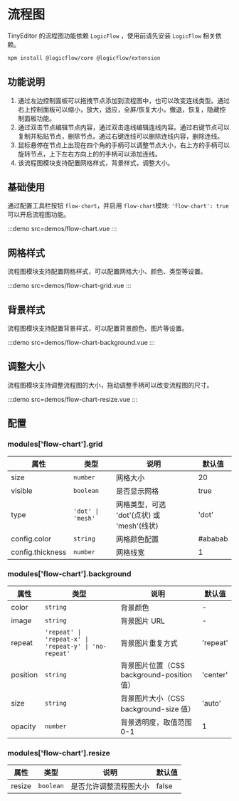 # 流程图

TinyEditor 的流程图功能依赖 `LogicFlow` ，使用前请先安装 `LogicFlow` 相关依赖。

```bash
npm install @logicflow/core @logicflow/extension
```

## 功能说明

1. 通过左边控制面板可以拖拽节点添加到流程图中，也可以改变连线类型。通过右上控制面板可以缩小，放大，适应，全屏/恢复大小，撤退，恢复，隐藏控制面板功能。
2. 通过双击节点编辑节点内容，通过双击连线编辑连线内容。通过右键节点可以复制并粘贴节点，删除节点。通过右键连线可以删除连线内容，删除连线。
3. 鼠标悬停在节点上出现在四个角的手柄可以调整节点大小，右上方的手柄可以旋转节点，上下左右方向上的的手柄可以添加连线。
4. 该流程图模块支持配置网格样式，背景样式，调整大小。

## 基础使用

通过配置工具栏按钮 `flow-chart`，并启用 `flow-chart`模块: `'flow-chart': true` 可以开启流程图功能。

:::demo src=demos/flow-chart.vue
:::

## 网格样式

流程图模块支持配置网格样式，可以配置网格大小、颜色、类型等设置。

:::demo src=demos/flow-chart-grid.vue
:::

## 背景样式

流程图模块支持配置背景样式，可以配置背景颜色、图片等设置。

:::demo src=demos/flow-chart-background.vue
:::

## 调整大小

流程图模块支持调整流程图的大小，拖动调整手柄可以改变流程图的尺寸。

:::demo src=demos/flow-chart-resize.vue
:::

## 配置

### modules['flow-chart'].grid

| 属性             | 类型              | 说明                                       | 默认值  |
| ---------------- | ----------------- | ------------------------------------------ | ------- |
| size             | `number`          | 网格大小                                   | 20      |
| visible          | `boolean`         | 是否显示网格                               | true    |
| type             | `'dot' \| 'mesh'` | 网格类型，可选 'dot'(点状) 或 'mesh'(线状) | 'dot'   |
| config.color     | `string`          | 网格颜色配置                               | #ababab |
| config.thickness | `number`          | 网格线宽                                   | 1       |

### modules['flow-chart'].background

| 属性     | 类型                                                  | 说明                                       | 默认值   |
| -------- | ----------------------------------------------------- | ------------------------------------------ | -------- |
| color    | `string`                                              | 背景颜色                                   | -        |
| image    | `string`                                              | 背景图片 URL                               | -        |
| repeat   | `'repeat' \| 'repeat-x' \| 'repeat-y' \| 'no-repeat'` | 背景图片重复方式                           | 'repeat' |
| position | `string`                                              | 背景图片位置（CSS background-position 值） | 'center' |
| size     | `string`                                              | 背景图片大小（CSS background-size 值）     | 'auto'   |
| opacity  | `number`                                              | 背景透明度，取值范围 0-1                   | 1        |

### modules['flow-chart'].resize

| 属性   | 类型      | 说明                   | 默认值 |
| ------ | --------- | ---------------------- | ------ |
| resize | `boolean` | 是否允许调整流程图大小 | false  |
